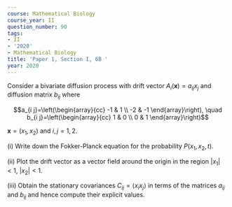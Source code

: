 ```yaml
---
course: Mathematical Biology
course_year: II
question_number: 90
tags:
- II
- '2020'
- Mathematical Biology
title: 'Paper 1, Section I, 6B '
year: 2020
---
```




Consider a bivariate diffusion process with drift vector $A_{i}(\mathbf{x})=a_{i j} x_{j}$ and diffusion matrix $b_{i j}$ where

$$a_{i j}=\left(\begin{array}{cc}
-1 & 1 \\
-2 & -1
\end{array}\right), \quad b_{i j}=\left(\begin{array}{cc}
1 & 0 \\
0 & 1
\end{array}\right)$$

$\mathbf{x}=\left(x_{1}, x_{2}\right)$ and $i, j=1,2$.

(i) Write down the Fokker-Planck equation for the probability $P\left(x_{1}, x_{2}, t\right)$.

(ii) Plot the drift vector as a vector field around the origin in the region $\left|x_{1}\right|<1$, $\left|x_{2}\right|<1$.

(iii) Obtain the stationary covariances $C_{i j}=\left\langle x_{i} x_{j}\right\rangle$ in terms of the matrices $a_{i j}$ and $b_{i j}$ and hence compute their explicit values.